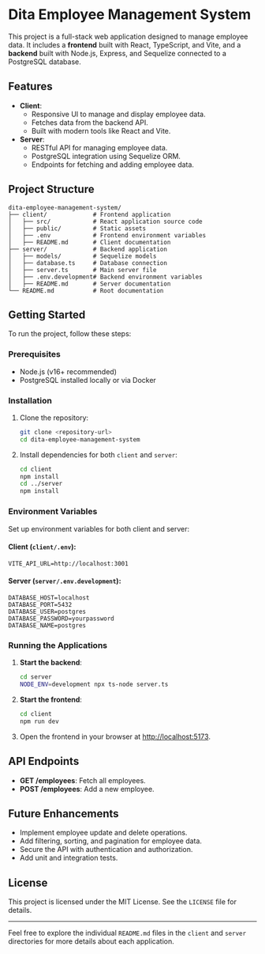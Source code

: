 # Dita Employee Management System

This project is a full-stack web application designed to manage employee data. It includes a **frontend** built with React, TypeScript, and Vite, and a **backend** built with Node.js, Express, and Sequelize connected to a PostgreSQL database.

## Features
- **Client**:
  - Responsive UI to manage and display employee data.
  - Fetches data from the backend API.
  - Built with modern tools like React and Vite.
- **Server**:
  - RESTful API for managing employee data.
  - PostgreSQL integration using Sequelize ORM.
  - Endpoints for fetching and adding employee data.

## Project Structure
```
dita-employee-management-system/
├── client/             # Frontend application
│   ├── src/            # React application source code
│   ├── public/         # Static assets
│   ├── .env            # Frontend environment variables
│   ├── README.md       # Client documentation
├── server/             # Backend application
│   ├── models/         # Sequelize models
│   ├── database.ts     # Database connection
│   ├── server.ts       # Main server file
│   ├── .env.development# Backend environment variables
│   ├── README.md       # Server documentation
└── README.md           # Root documentation
```

## Getting Started
To run the project, follow these steps:

### Prerequisites
- Node.js (v16+ recommended)
- PostgreSQL installed locally or via Docker

### Installation
1. Clone the repository:
   ```bash
   git clone <repository-url>
   cd dita-employee-management-system
   ```

2. Install dependencies for both `client` and `server`:
   ```bash
   cd client
   npm install
   cd ../server
   npm install
   ```

### Environment Variables
Set up environment variables for both client and server:

#### Client (`client/.env`):
```env
VITE_API_URL=http://localhost:3001
```

#### Server (`server/.env.development`):
```env
DATABASE_HOST=localhost
DATABASE_PORT=5432
DATABASE_USER=postgres
DATABASE_PASSWORD=yourpassword
DATABASE_NAME=postgres
```

### Running the Applications
1. **Start the backend**:
   ```bash
   cd server
   NODE_ENV=development npx ts-node server.ts
   ```

2. **Start the frontend**:
   ```bash
   cd client
   npm run dev
   ```

3. Open the frontend in your browser at [http://localhost:5173](http://localhost:5173).

## API Endpoints
- **GET /employees**: Fetch all employees.
- **POST /employees**: Add a new employee.

## Future Enhancements
- Implement employee update and delete operations.
- Add filtering, sorting, and pagination for employee data.
- Secure the API with authentication and authorization.
- Add unit and integration tests.

## License
This project is licensed under the MIT License. See the `LICENSE` file for details.

---

Feel free to explore the individual `README.md` files in the `client` and `server` directories for more details about each application.

